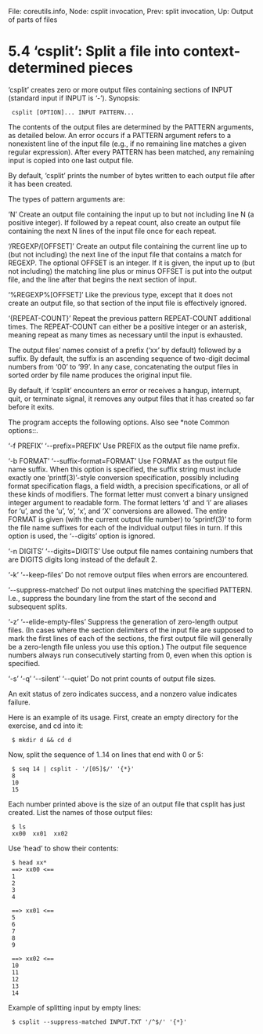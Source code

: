 File: coreutils.info,  Node: csplit invocation,  Prev: split invocation,  Up: Output of parts of files

5.4 ‘csplit’: Split a file into context-determined pieces
=========================================================

‘csplit’ creates zero or more output files containing sections of INPUT
(standard input if INPUT is ‘-’).  Synopsis:

     csplit [OPTION]... INPUT PATTERN...

   The contents of the output files are determined by the PATTERN
arguments, as detailed below.  An error occurs if a PATTERN argument
refers to a nonexistent line of the input file (e.g., if no remaining
line matches a given regular expression).  After every PATTERN has been
matched, any remaining input is copied into one last output file.

   By default, ‘csplit’ prints the number of bytes written to each
output file after it has been created.

   The types of pattern arguments are:

‘N’
     Create an output file containing the input up to but not including
     line N (a positive integer).  If followed by a repeat count, also
     create an output file containing the next N lines of the input file
     once for each repeat.

‘/REGEXP/[OFFSET]’
     Create an output file containing the current line up to (but not
     including) the next line of the input file that contains a match
     for REGEXP.  The optional OFFSET is an integer.  If it is given,
     the input up to (but not including) the matching line plus or minus
     OFFSET is put into the output file, and the line after that begins
     the next section of input.

‘%REGEXP%[OFFSET]’
     Like the previous type, except that it does not create an output
     file, so that section of the input file is effectively ignored.

‘{REPEAT-COUNT}’
     Repeat the previous pattern REPEAT-COUNT additional times.  The
     REPEAT-COUNT can either be a positive integer or an asterisk,
     meaning repeat as many times as necessary until the input is
     exhausted.

   The output files’ names consist of a prefix (‘xx’ by default)
followed by a suffix.  By default, the suffix is an ascending sequence
of two-digit decimal numbers from ‘00’ to ‘99’.  In any case,
concatenating the output files in sorted order by file name produces the
original input file.

   By default, if ‘csplit’ encounters an error or receives a hangup,
interrupt, quit, or terminate signal, it removes any output files that
it has created so far before it exits.

   The program accepts the following options.  Also see *note Common
options::.

‘-f PREFIX’
‘--prefix=PREFIX’
     Use PREFIX as the output file name prefix.

‘-b FORMAT’
‘--suffix-format=FORMAT’
     Use FORMAT as the output file name suffix.  When this option is
     specified, the suffix string must include exactly one
     ‘printf(3)’-style conversion specification, possibly including
     format specification flags, a field width, a precision
     specifications, or all of these kinds of modifiers.  The format
     letter must convert a binary unsigned integer argument to readable
     form.  The format letters ‘d’ and ‘i’ are aliases for ‘u’, and the
     ‘u’, ‘o’, ‘x’, and ‘X’ conversions are allowed.  The entire FORMAT
     is given (with the current output file number) to ‘sprintf(3)’ to
     form the file name suffixes for each of the individual output files
     in turn.  If this option is used, the ‘--digits’ option is ignored.

‘-n DIGITS’
‘--digits=DIGITS’
     Use output file names containing numbers that are DIGITS digits
     long instead of the default 2.

‘-k’
‘--keep-files’
     Do not remove output files when errors are encountered.

‘--suppress-matched’
     Do not output lines matching the specified PATTERN.  I.e., suppress
     the boundary line from the start of the second and subsequent
     splits.

‘-z’
‘--elide-empty-files’
     Suppress the generation of zero-length output files.  (In cases
     where the section delimiters of the input file are supposed to mark
     the first lines of each of the sections, the first output file will
     generally be a zero-length file unless you use this option.)  The
     output file sequence numbers always run consecutively starting from
     0, even when this option is specified.

‘-s’
‘-q’
‘--silent’
‘--quiet’
     Do not print counts of output file sizes.

   An exit status of zero indicates success, and a nonzero value
indicates failure.

   Here is an example of its usage.  First, create an empty directory
for the exercise, and cd into it:

     $ mkdir d && cd d

   Now, split the sequence of 1..14 on lines that end with 0 or 5:

     $ seq 14 | csplit - '/[05]$/' '{*}'
     8
     10
     15

   Each number printed above is the size of an output file that csplit
has just created.  List the names of those output files:

     $ ls
     xx00  xx01  xx02

   Use ‘head’ to show their contents:

     $ head xx*
     ==> xx00 <==
     1
     2
     3
     4

     ==> xx01 <==
     5
     6
     7
     8
     9

     ==> xx02 <==
     10
     11
     12
     13
     14

   Example of splitting input by empty lines:

     $ csplit --suppress-matched INPUT.TXT '/^$/' '{*}'

